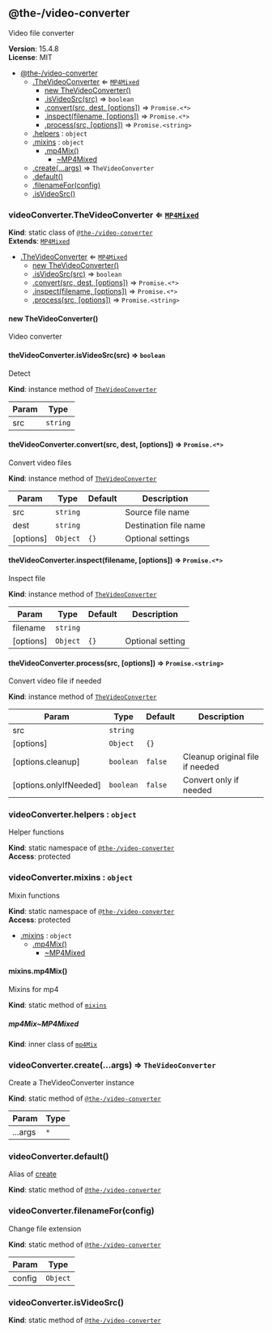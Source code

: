 <!--- Code generated by @the-/script-doc. DO NOT EDIT. -->

<a name="module_@the-/video-converter"></a>

## @the-/video-converter
Video file converter

**Version**: 15.4.8  
**License**: MIT  

* [@the-/video-converter](#module_@the-/video-converter)
    * [.TheVideoConverter](#module_@the-/video-converter.TheVideoConverter) ⇐ [<code>MP4Mixed</code>](#module_@the-/video-converter.mixins.mp4Mix..MP4Mixed)
        * [new TheVideoConverter()](#new_module_@the-/video-converter.TheVideoConverter_new)
        * [.isVideoSrc(src)](#module_@the-/video-converter.TheVideoConverter+isVideoSrc) ⇒ <code>boolean</code>
        * [.convert(src, dest, [options])](#module_@the-/video-converter.TheVideoConverter+convert) ⇒ <code>Promise.&lt;\*&gt;</code>
        * [.inspect(filename, [options])](#module_@the-/video-converter.TheVideoConverter+inspect) ⇒ <code>Promise.&lt;\*&gt;</code>
        * [.process(src, [options])](#module_@the-/video-converter.TheVideoConverter+process) ⇒ <code>Promise.&lt;string&gt;</code>
    * [.helpers](#module_@the-/video-converter.helpers) : <code>object</code>
    * [.mixins](#module_@the-/video-converter.mixins) : <code>object</code>
        * [.mp4Mix()](#module_@the-/video-converter.mixins.mp4Mix)
            * [~MP4Mixed](#module_@the-/video-converter.mixins.mp4Mix..MP4Mixed)
    * [.create(...args)](#module_@the-/video-converter.create) ⇒ <code>TheVideoConverter</code>
    * [.default()](#module_@the-/video-converter.default)
    * [.filenameFor(config)](#module_@the-/video-converter.filenameFor)
    * [.isVideoSrc()](#module_@the-/video-converter.isVideoSrc)

<a name="module_@the-/video-converter.TheVideoConverter"></a>

### videoConverter.TheVideoConverter ⇐ [<code>MP4Mixed</code>](#module_@the-/video-converter.mixins.mp4Mix..MP4Mixed)
**Kind**: static class of [<code>@the-/video-converter</code>](#module_@the-/video-converter)  
**Extends**: [<code>MP4Mixed</code>](#module_@the-/video-converter.mixins.mp4Mix..MP4Mixed)  

* [.TheVideoConverter](#module_@the-/video-converter.TheVideoConverter) ⇐ [<code>MP4Mixed</code>](#module_@the-/video-converter.mixins.mp4Mix..MP4Mixed)
    * [new TheVideoConverter()](#new_module_@the-/video-converter.TheVideoConverter_new)
    * [.isVideoSrc(src)](#module_@the-/video-converter.TheVideoConverter+isVideoSrc) ⇒ <code>boolean</code>
    * [.convert(src, dest, [options])](#module_@the-/video-converter.TheVideoConverter+convert) ⇒ <code>Promise.&lt;\*&gt;</code>
    * [.inspect(filename, [options])](#module_@the-/video-converter.TheVideoConverter+inspect) ⇒ <code>Promise.&lt;\*&gt;</code>
    * [.process(src, [options])](#module_@the-/video-converter.TheVideoConverter+process) ⇒ <code>Promise.&lt;string&gt;</code>

<a name="new_module_@the-/video-converter.TheVideoConverter_new"></a>

#### new TheVideoConverter()
Video converter

<a name="module_@the-/video-converter.TheVideoConverter+isVideoSrc"></a>

#### theVideoConverter.isVideoSrc(src) ⇒ <code>boolean</code>
Detect

**Kind**: instance method of [<code>TheVideoConverter</code>](#module_@the-/video-converter.TheVideoConverter)  

| Param | Type |
| --- | --- |
| src | <code>string</code> | 

<a name="module_@the-/video-converter.TheVideoConverter+convert"></a>

#### theVideoConverter.convert(src, dest, [options]) ⇒ <code>Promise.&lt;\*&gt;</code>
Convert video files

**Kind**: instance method of [<code>TheVideoConverter</code>](#module_@the-/video-converter.TheVideoConverter)  

| Param | Type | Default | Description |
| --- | --- | --- | --- |
| src | <code>string</code> |  | Source file name |
| dest | <code>string</code> |  | Destination file name |
| [options] | <code>Object</code> | <code>{}</code> | Optional settings |

<a name="module_@the-/video-converter.TheVideoConverter+inspect"></a>

#### theVideoConverter.inspect(filename, [options]) ⇒ <code>Promise.&lt;\*&gt;</code>
Inspect file

**Kind**: instance method of [<code>TheVideoConverter</code>](#module_@the-/video-converter.TheVideoConverter)  

| Param | Type | Default | Description |
| --- | --- | --- | --- |
| filename | <code>string</code> |  |  |
| [options] | <code>Object</code> | <code>{}</code> | Optional setting |

<a name="module_@the-/video-converter.TheVideoConverter+process"></a>

#### theVideoConverter.process(src, [options]) ⇒ <code>Promise.&lt;string&gt;</code>
Convert video file if needed

**Kind**: instance method of [<code>TheVideoConverter</code>](#module_@the-/video-converter.TheVideoConverter)  

| Param | Type | Default | Description |
| --- | --- | --- | --- |
| src | <code>string</code> |  |  |
| [options] | <code>Object</code> | <code>{}</code> |  |
| [options.cleanup] | <code>boolean</code> | <code>false</code> | Cleanup original file if needed |
| [options.onlyIfNeeded] | <code>boolean</code> | <code>false</code> | Convert only if needed |

<a name="module_@the-/video-converter.helpers"></a>

### videoConverter.helpers : <code>object</code>
Helper functions

**Kind**: static namespace of [<code>@the-/video-converter</code>](#module_@the-/video-converter)  
**Access**: protected  
<a name="module_@the-/video-converter.mixins"></a>

### videoConverter.mixins : <code>object</code>
Mixin functions

**Kind**: static namespace of [<code>@the-/video-converter</code>](#module_@the-/video-converter)  
**Access**: protected  

* [.mixins](#module_@the-/video-converter.mixins) : <code>object</code>
    * [.mp4Mix()](#module_@the-/video-converter.mixins.mp4Mix)
        * [~MP4Mixed](#module_@the-/video-converter.mixins.mp4Mix..MP4Mixed)

<a name="module_@the-/video-converter.mixins.mp4Mix"></a>

#### mixins.mp4Mix()
Mixins for mp4

**Kind**: static method of [<code>mixins</code>](#module_@the-/video-converter.mixins)  
<a name="module_@the-/video-converter.mixins.mp4Mix..MP4Mixed"></a>

##### mp4Mix~MP4Mixed
**Kind**: inner class of [<code>mp4Mix</code>](#module_@the-/video-converter.mixins.mp4Mix)  
<a name="module_@the-/video-converter.create"></a>

### videoConverter.create(...args) ⇒ <code>TheVideoConverter</code>
Create a TheVideoConverter instance

**Kind**: static method of [<code>@the-/video-converter</code>](#module_@the-/video-converter)  

| Param | Type |
| --- | --- |
| ...args | <code>\*</code> | 

<a name="module_@the-/video-converter.default"></a>

### videoConverter.default()
Alias of [create](#module_@the-/video-converter.create)

**Kind**: static method of [<code>@the-/video-converter</code>](#module_@the-/video-converter)  
<a name="module_@the-/video-converter.filenameFor"></a>

### videoConverter.filenameFor(config)
Change file extension

**Kind**: static method of [<code>@the-/video-converter</code>](#module_@the-/video-converter)  

| Param | Type |
| --- | --- |
| config | <code>Object</code> | 

<a name="module_@the-/video-converter.isVideoSrc"></a>

### videoConverter.isVideoSrc()
**Kind**: static method of [<code>@the-/video-converter</code>](#module_@the-/video-converter)  
